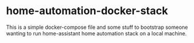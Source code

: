 # home-automation-docker-stack
This is a simple docker-compose file and some stuff to bootstrap someone wanting to run home-assistant home automation stack on a local machine.
